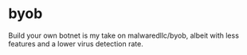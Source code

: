 # byob
Build your own botnet is my take on malwaredllc/byob, albeit with less features and a lower virus detection rate. 
